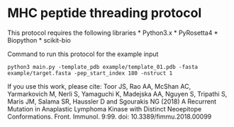 # MHC peptide threading protocol

This protocol requires the following libraries
    * Python3.x
    * PyRosetta4
    * Biopython
    * scikit-bio

Command to run this protocol for the example input
```
python3 main.py -template_pdb example/template_01.pdb -fasta example/target.fasta -pep_start_index 180 -nstruct 1
```
If you use this work, please cite:
Toor JS, Rao AA, McShan AC, Yarmarkovich M, Nerli S, Yamaguchi K, Madejska AA, Nguyen S, Tripathi S, Maris JM, Salama SR, Haussler D and Sgourakis NG (2018) A Recurrent Mutation in Anaplastic Lymphoma Kinase with Distinct Neoepitope Conformations. Front. Immunol. 9:99. doi: 10.3389/fimmu.2018.00099
